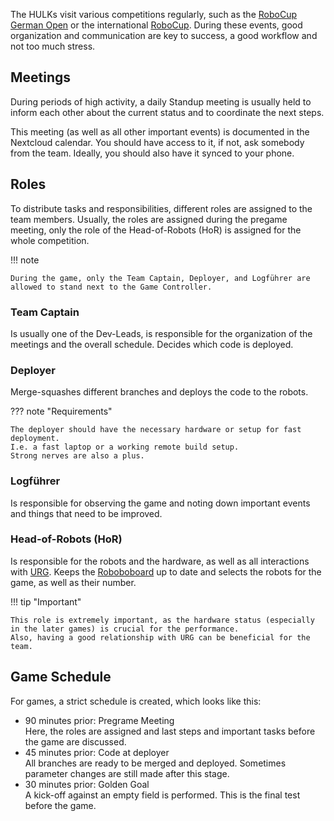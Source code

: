 The HULKs visit various competitions regularly, such as the [RoboCup German Open](https://robocup.de/german-open/) or the international [RoboCup](https://www.robocup.org/).
During these events, good organization and communication are key to success, a good workflow and not too much stress.

## Meetings

During periods of high activity, a daily Standup meeting is usually held to inform each other about the current status and to coordinate the next steps.

This meeting (as well as all other important events) is documented in the Nextcloud calendar.
You should have access to it, if not, ask somebody from the team.
Ideally, you should also have it synced to your phone.

## Roles

To distribute tasks and responsibilities, different roles are assigned to the team members.
Usually, the roles are assigned during the pregame meeting, only the role of the Head-of-Robots (HoR) is assigned for the whole competition.

!!! note

    During the game, only the Team Captain, Deployer, and Logführer are allowed to stand next to the Game Controller.

### Team Captain

Is usually one of the Dev-Leads, is responsible for the organization of the meetings and the overall schedule.
Decides which code is deployed.

### Deployer

Merge-squashes different branches and deploys the code to the robots.

??? note "Requirements"

    The deployer should have the necessary hardware or setup for fast deployment.
    I.e. a fast laptop or a working remote build setup.
    Strong nerves are also a plus.

### Logführer

Is responsible for observing the game and noting down important events and things that need to be improved.

### Head-of-Robots (HoR)

Is responsible for the robots and the hardware, as well as all interactions with [URG](https://unitedrobotics.group/en/robots/nao).
Keeps the [Roboboboard](https://github.com/orgs/HULKs/projects/3) up to date and selects the robots for the game, as well as their number.

!!! tip "Important"

    This role is extremely important, as the hardware status (especially in the later games) is crucial for the performance.
    Also, having a good relationship with URG can be beneficial for the team.

## Game Schedule

For games, a strict schedule is created, which looks like this:

-   90 minutes prior: Pregrame Meeting <br>
    Here, the roles are assigned and last steps and important tasks before the game are discussed.
-   45 minutes prior: Code at deployer <br>
    All branches are ready to be merged and deployed.
    Sometimes parameter changes are still made after this stage.
-   30 minutes prior: Golden Goal <br>
    A kick-off against an empty field is performed. This is the final test before the game.
